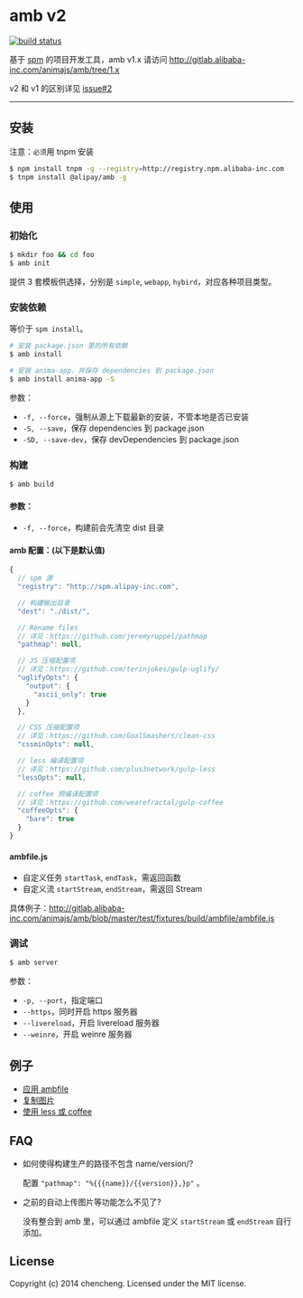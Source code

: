 # amb v2

[![build status](http://gitlab-ci.alibaba-inc.com/projects/140/status.png?ref=master)](http://gitlab-ci.alibaba-inc.com/projects/140?ref=master)

基于 [spm](http://spmjs.io/) 的项目开发工具，amb v1.x 请访问 http://gitlab.alibaba-inc.com/animajs/amb/tree/1.x

v2 和 v1 的区别详见 [issue#2](http://gitlab.alibaba-inc.com/animajs/amb/issues/2)

---

## 安装

注意：`必须`用 tnpm 安装

```bash
$ npm install tnpm -g --registry=http://registry.npm.alibaba-inc.com
$ tnpm install @alipay/amb -g
```

## 使用

### 初始化

```bash
$ mkdir foo && cd foo
$ amb init
```

提供 3 套模板供选择，分别是 `simple`, `webapp`, `hybird`，对应各种项目类型。

### 安装依赖

等价于 `spm install`。

```bash
# 安装 package.json 里的所有依赖
$ amb install

# 安装 anima-app，并保存 dependencies 到 package.json
$ amb install anima-app -S
```

参数：

- `-f, --force`，强制从源上下载最新的安装，不管本地是否已安装
- `-S, --save`，保存 dependencies 到 package.json
- `-SD, --save-dev`，保存 devDependencies 到 package.json

### 构建

```bash
$ amb build
```

#### 参数：

- `-f, --force`，构建前会先清空 dist 目录

#### amb 配置：(以下是默认值)

```javascript
{
  // spm 源
  "registry": "http://spm.alipay-inc.com",

  // 构建输出目录
  "dest": "./dist/",

  // Rename files
  // 详见：https://github.com/jeremyruppel/pathmap
  "pathmap": null,

  // JS 压缩配置项
  // 详见：https://github.com/terinjokes/gulp-uglify/
  "uglifyOpts": {
    "output": {
      "ascii_only": true
    }
  },

  // CSS 压缩配置项
  // 详见：https://github.com/GoalSmashers/clean-css
  "cssminOpts": null,

  // less 编译配置项
  // 详见：https://github.com/plus3network/gulp-less
  "lessOpts": null,

  // coffee 预编译配置项
  // 详见：https://github.com/wearefractal/gulp-coffee
  "coffeeOpts": {
    "bare": true
  }
}
```

#### ambfile.js

- 自定义任务 `startTask`, `endTask`，需返回函数
- 自定义流 `startStream`, `endStream`，需返回 Stream

具体例子：http://gitlab.alibaba-inc.com/animajs/amb/blob/master/test/fixtures/build/ambfile/ambfile.js


### 调试

```bash
$ amb server
```

参数：

- `-p, --port`，指定端口
- `--https`，同时开启 https 服务器
- `--livereload`，开启 livereload 服务器
- `--weinre`，开启 weinre 服务器


## 例子

* [应用 ambfile](http://gitlab.alibaba-inc.com/animajs/amb/tree/master/test/fixtures/build/ambfile)
* [复制图片](http://gitlab.alibaba-inc.com/animajs/amb/tree/master/test/fixtures/build/copy-img)
* [使用 less 或 coffee](http://gitlab.alibaba-inc.com/animajs/amb/tree/master/test/fixtures/build/precompile)


## FAQ

* 如何使得构建生产的路径不包含 name/version/?

  配置 `"pathmap": "%{{{name}}/{{version}},}p"` 。

* 之前的自动上传图片等功能怎么不见了?

  没有整合到 amb 里，可以通过 ambfile 定义 `startStream` 或 `endStream` 自行添加。


## License

Copyright (c) 2014 chencheng. Licensed under the MIT license.
